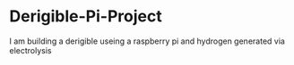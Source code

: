 # Derigible-Pi-Project
I am building a derigible useing a raspberry pi and hydrogen generated via electrolysis
